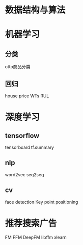 # 数据结构与算法

# 机器学习
## 分类
otto商品分类

## 回归
house price
WTs RUL

# 深度学习
## tensorflow
tensorboard
tf.summary

## nlp
word2vec
seq2seq

## cv
face detection
Key point positioning

# 推荐搜索广告
FM FFM DeepFM libffm xlearn
